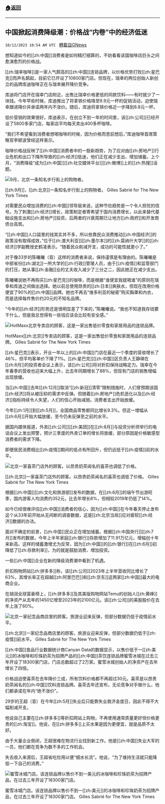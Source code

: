 ###  [:house:返回](README.md)
---


## 中国掀起消费降级潮：价格战“内卷”中的经济低迷
`10/12/2023 10:54 AM UTC ` [轉載自GNews](https://gnews.org/articles/1822066)

想知道如今的[[zh:中国]]消费者是如何精打细算的，不妨看看该国咖啡店巨头之间愈演愈烈的价格战。

[[zh:瑞幸咖啡]]是一家人气颇高的[[zh:中国]]连锁品牌，以价格优势打败[[zh:星巴克]]而声名鹊起，目前它已开设了10800家门店。但现在，瑞幸的两位创始人新创立的品牌库迪咖啡正在与瑞幸展开降价竞争。

库迪将门店开在瑞幸门店附近，出售比瑞幸价格更低的同款饮料——有时就少了一块钱。今年早些时候，库迪推出了将拿铁价格降至9.9元一杯的促销活动，迫使瑞幸跟进降价并承诺两年内不涨价。随后，库迪将拿铁价格近一步降到8.8元一杯。

低价营销的效果很好。库迪表示，在创立不到一年的时间里，该[[zh:公司]]已经开设了5800多家门店，每家店平均每天卖出400多杯咖啡。

“我们不希望看到消费者想喝咖啡的时候，因为价格而思前想后，”库迪咖啡首席策略官李颖波曾经这样表示。

咖啡价格战反映了[[zh:中国]]消费者中的一股新趋势，为了应对由[[zh:房地产]]行业危机和出口下降所导致的[[zh:经济]]低迷，他们正在减少支出、增加储蓄。上个月，“消费降级”成为[[zh:中国]][[zh:社交媒体平台]][[zh:微博]]上的[[zh:热搜]]话题。

![9月，北京一条知名步行街上的购物者。](https://static01.nyt.com/images/2023/10/05/multimedia/00china-spending-01-kclq/00china-spending-01-kclq-master1050.jpg "9月，北京一条知名步行街上的购物者。")

[[zh:9月]]，[[zh:北京]]一条知名步行街上的购物者。 Gilles Sabrié for The New York Times

对需要民众增加消费的[[zh:中国]]领导层来说，这种节俭趋势是一个令人担忧的信号。为了刺激[[zh:经济]]增长，政策制定者寄希望于国内消费增长，以此来替代基础设施支出和[[zh:房地产]]投资，后两者的兴衰周期已让地方[[zh:政府]]和开发商债台高筑。

“[[zh:中国]]人口袋里的钱其实并不多，所以依靠民众消费推动[[zh:中国经济]]的政策没有取得成效，”位于[[zh:澳大利亚]][[zh:墨尔本]]的[[zh:莫纳什大学]]的[[zh:经济]]学副教授史鹤凌表示。“随着民众削减开支，成功的可能性就更小了。”

对于像33岁的陈曦曦（音）这样的消费者来说，保持谨慎是有理由的。陈曦曦是中部省份[[zh:湖北]]一所大学的[[zh:行政]]管理人员，由于[[zh:疫情]]和监管部门的打压，她从事[[zh:金融]]业的丈夫收入减少了三分之二，因此她正在减少支出。

陈曦曦说她不再购买[[zh:星巴克]]的咖啡，而是根据“谁便宜我就喝谁”的原则在瑞幸和库迪之间做出选择。她以前总使用昂贵的[[zh:日本]]爽肤水，但现在改用价格便宜了90%的[[zh:中国]]品牌。她也不再去“维多利亚的秘密”购买胸罩和内衣，而是选择每件售价约20元的不知名品牌。

“今年的[[zh:经济]]形势还是很明显差了下来的，”陈曦曦说。“我也不知道我存钱要干什么，但是我总觉得有一些钱应该会比较有安全感。”

![HotMaxx北京专卖店的顾客，这是一家出售低价零食和家居用品的连锁品牌。](https://static01.nyt.com/images/2023/10/05/multimedia/00china-spending-03-kclq/00china-spending-03-kclq-master1050.jpg "HotMaxx北京专卖店的顾客，这是一家出售低价零食和家居用品的连锁品牌。")

HotMaxx[[zh:北京]]专卖店的顾客，这是一家出售低价零食和家居用品的连锁品牌。 Gilles Sabrié for The New York Times

[[zh:星巴克]]表示，开业一年以上的[[zh:中国]]门店在最近一个季度的营收增长了46%，但平均客单价下降了1%。[[zh:星巴克]][[zh:中国]]区负责人王静瑛在[[zh:8月]]的投资者会议上表示，该[[zh:公司]]将对折扣保持战略定力。瑞幸在今年春季的营收也迎来大幅上升，比去年同期增长了88%，但现有门店的销售增幅出现放缓。

当[[zh:中国]]去年[[zh:12月]]取消“[[zh:新冠]]清零”限制措施时，人们曾预期该国[[zh:经济]]将从被压抑的需求中反弹。但随着[[zh:房地产]]危机恶化以及[[zh:经济]]指标持续令人失望，人们的信心开始减弱。消费者支出开始放缓。

今年[[zh:1月]]到[[zh:5月]]，全国商品零售额同比增长9.3%。但这一增幅从[[zh:6月]]开始大幅放缓，至今仍未反弹至之前的水平。

据国内媒体报道，外卖[[zh:公司]][[zh:美团]]在[[zh:8月]]与投资分析师举行的电话会议上发出预警，预计三季度的外卖订单的增长将放缓，部分原因是价格敏感型消费者的需求下降。

即便居民消费相比[[zh:疫情]]期间的低点有所回升，但仍远低于[[zh:疫情]]前的水平。

![北京一家喜茶门店外的顾客。以昂贵奶茶闻名的喜茶也调低了价格。](https://static01.nyt.com/images/2023/10/05/multimedia/00china-spending-05-kclq/00china-spending-05-kclq-master1050.jpg "北京一家喜茶门店外的顾客。以昂贵奶茶闻名的喜茶也调低了价格。")

[[zh:北京]]一家喜茶门店外的顾客。以昂贵奶茶闻名的喜茶也调低了价格。 Gilles Sabrié for The New York Times

根据[[zh:中国]][[zh:文化和旅游部]]发布的数据，在[[zh:6月]]的端午节出游旺季，国内游客人均消费约352元，比去年增长8%，但相较2019年仍低了14%。

如今已经很难评估[[zh:中国]]消费者的信心，因为[[zh:中国]]在今年春天停止发布这个从33年前开始从无间断的调查数据，这是[[zh:北京当局]]应对疲软[[zh:经济]]数据的办法。

面对不确定的前景，[[zh:中国]]民众正在增加储蓄。根据[[zh:中国央行]][[zh:7月]]发布的数据，今年上半年家庭[[zh:银行]]存款增加了11.91万亿元，增幅创十年来新高。这样的储蓄激增尤为反常，因为[[zh:中国]]的[[zh:银行]]在[[zh:6月]]初降低了[[zh:存款利率]]，为的就是鼓励消费、增加投资。

一些[[zh:中国]]企业在新的降级消费潮中看到了机遇。

折扣购物网站[[zh:拼多多]]称，该[[zh:公司]]2023年上半年营收同比增长了63%，其增长率正在超越[[zh:阿里巴巴]]和[[zh:京东]]这两家[[zh:中国]]最大的电商企业。

在胡润全球富豪榜上，[[zh:拼多多]]及其美版购物网站Temu的创始人[[zh:黄峥]]的净资产从去年的1450亿增至2023年的2100亿元。该[[zh:公司]]的美股股价在去年上涨了60%。

![北京一家纪念品商店里的顾客。旅游业迎来反弹，但部分数据仍低于疫情前水平。](https://static01.nyt.com/images/2023/10/05/multimedia/00china-spending-04-kclq/00china-spending-04-kclq-master1050.jpg "北京一家纪念品商店里的顾客。旅游业迎来反弹，但部分数据仍低于疫情前水平。")

[[zh:北京]]一家纪念品商店里的顾客。旅游业迎来反弹，但部分数据仍低于[[zh:疫情]]前水平。 Gilles Sabrié for The New York Times

[[zh:中国]]食品行业数据统计商Canyan Data的数据显示，以售价低于一[[zh:美元]]的冰咖啡和珍珠奶茶为招牌产品的[[zh:中国]]茶饮连锁品牌蜜雪冰城在过去三年开设了18300家门店，门店总数超过了2万家。蜜雪冰城创始人的净资产在去年增长了四倍。

价格战迫使喜茶在去年降价三成，所有饮料价格都不再超过30元。喜茶是以昂贵奶茶闻名的[[zh:中国]]饮料连锁品牌。喜茶去年还宣布，无论竞争对手做什么，他们都承诺在年内“绝不涨价”。

29岁的王超（音）在今年[[zh:5月]]失业后只能靠失业救济金度日，因此不得不大幅削减开支。

他说自己主要在[[zh:拼多多]]等折扣网站上购物，不再使用通常质量更好但价格更贵的[[zh:淘宝]]。他说，在[[zh:拼多多]]上买水果是因为更便宜，就是品质不太好。

由于大量企业倒闭，王超很难在物流行业找到新工作。他是[[zh:中国]]失业大军的一员，他们都在竞争为数不多的工作机会。

失去收入来源后，王超省吃俭用以便“细水长流”。他说，“为了维持生活就只能降低一下自己的消费。”

![蜜雪冰城门店。该连锁品牌以售价不到一美元的冰咖啡和珍珠奶茶为招牌产品，在过去三年开设了18300家门店。](https://static01.nyt.com/images/2023/10/05/multimedia/00china-spending-06-kclq/00china-spending-06-kclq-master1050.jpg "蜜雪冰城门店。该连锁品牌以售价不到一美元的冰咖啡和珍珠奶茶为招牌产品，在过去三年开设了18300家门店。")

蜜雪冰城门店。该连锁品牌以售价不到一[[zh:美元]]的冰咖啡和珍珠奶茶为招牌产品，在过去三年开设了18300家门店。 Gilles Sabrié for The New York Times
